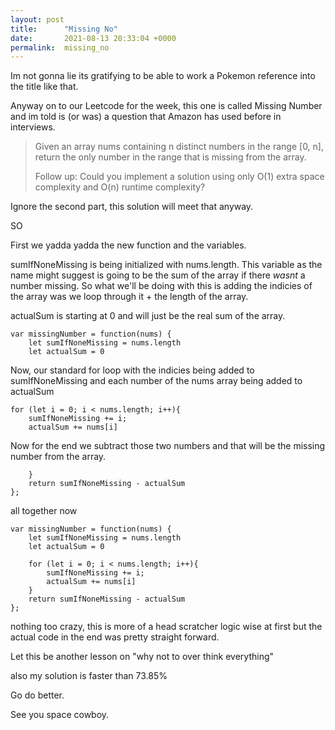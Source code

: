 ```yaml
---
layout: post
title:      "Missing No"
date:       2021-08-13 20:33:04 +0000
permalink:  missing_no
---
```



Im not gonna lie its gratifying to be able to work a Pokemon reference into the title like that.

Anyway on to our Leetcode for the week, this one is called Missing Number and im told is (or was) a question that Amazon has used before in interviews.

> Given an array nums containing n distinct numbers in the range [0, n], return the only number in the range that is missing from the array.
> 
> Follow up: Could you implement a solution using only O(1) extra space complexity and O(n) runtime complexity?
> 
 
 Ignore the second part, this solution will meet that anyway.
 
 SO
 
 First we yadda yadda the new function and the variables.
 
 sumIfNoneMissing is being initialized with nums.length. This variable as the name might suggest is going to be the sum of the array if there *wasnt* a number missing. So what we'll be doing with this is adding the indicies of the array was we loop through it + the length of the array.
 
 actualSum is starting at 0 and will just be the real sum of the array.
 
 
```
var missingNumber = function(nums) {
    let sumIfNoneMissing = nums.length
    let actualSum = 0
```

Now, our standard for loop with the indicies being added to sumIfNoneMissing and each number of the nums array being added to actualSum 

    for (let i = 0; i < nums.length; i++){
        sumIfNoneMissing += i;
        actualSum += nums[i]
				
Now for the end we subtract those two numbers and that will be the missing number from the array.

```
    }
    return sumIfNoneMissing - actualSum
};
```


all together now

```
var missingNumber = function(nums) {
    let sumIfNoneMissing = nums.length
    let actualSum = 0
    
    for (let i = 0; i < nums.length; i++){
        sumIfNoneMissing += i;
        actualSum += nums[i]
    }
    return sumIfNoneMissing - actualSum
};
```

nothing too crazy, this is more of a head scratcher logic wise at first but the actual code in the end was pretty straight forward. 

Let this be another lesson on "why not to over think everything"

also my solution is faster than 73.85%

Go do better.

See you space cowboy.


